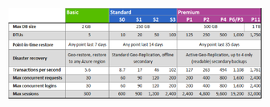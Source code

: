 ![Service Tiers and Performance Levels](./media/sql-database-service-tiers-table/sql-database-service-tiers-table.png) 
